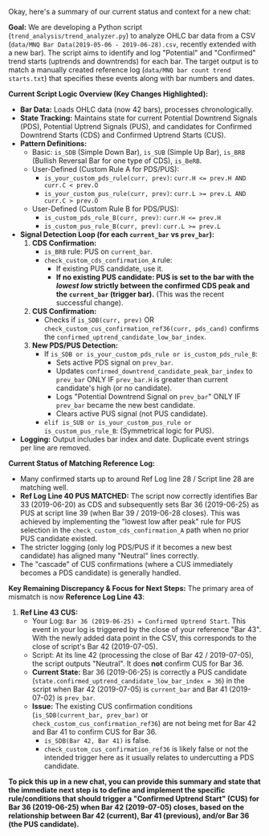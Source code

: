 Okay, here's a summary of our current status and context for a new chat:

**Goal:**
We are developing a Python script (`trend_analysis/trend_analyzer.py`) to analyze OHLC bar data from a CSV (`data/MNQ Bar Data(2019-05-06 - 2019-06-28).csv`, recently extended with a new bar). The script aims to identify and log "Potential" and "Confirmed" trend starts (uptrends and downtrends) for each bar. The target output is to match a manually created reference log (`data/MNQ bar count trend starts.txt`) that specifies these events along with bar numbers and dates.

**Current Script Logic Overview (Key Changes Highlighted):**
*   **Bar Data:** Loads OHLC data (now 42 bars), processes chronologically.
*   **State Tracking:** Maintains state for current Potential Downtrend Signals (PDS), Potential Uptrend Signals (PUS), and candidates for Confirmed Downtrend Starts (CDS) and Confirmed Uptrend Starts (CUS).
*   **Pattern Definitions:**
    *   Basic: `is_SDB` (Simple Down Bar), `is_SUB` (Simple Up Bar), `is_BRB` (Bullish Reversal Bar for one type of CDS), `is_BeRB`.
    *   User-Defined (Custom Rule A for PDS/PUS):
        *   `is_your_custom_pds_rule(curr, prev)`: `curr.H <= prev.H AND curr.C < prev.O`
        *   `is_your_custom_pus_rule(curr, prev)`: `curr.L >= prev.L AND curr.C > prev.O`
    *   User-Defined (Custom Rule B for PDS/PUS):
        *   `is_custom_pds_rule_B(curr, prev)`: `curr.H <= prev.H`
        *   `is_custom_pus_rule_B(curr, prev)`: `curr.L >= prev.L`
*   **Signal Detection Loop (for each `current_bar` vs `prev_bar`):**
    1.  **CDS Confirmation:**
        *   `is_BRB` rule: PUS on `current_bar`.
        *   `check_custom_cds_confirmation_A` rule:
            *   If existing PUS candidate, use it.
            *   **If no existing PUS candidate: PUS is set to the bar with the *lowest low* strictly between the confirmed CDS peak and the `current_bar` (trigger bar).** (This was the recent successful change).
    2.  **CUS Confirmation:**
        *   Checks if `is_SDB(curr, prev)` OR `check_custom_cus_confirmation_ref36(curr, pds_cand)` confirms the `confirmed_uptrend_candidate_low_bar_index`.
    3.  **New PDS/PUS Detection:**
        *   If `is_SDB or is_your_custom_pds_rule or is_custom_pds_rule_B`:
            *   Sets active PDS signal on `prev_bar`.
            *   Updates `confirmed_downtrend_candidate_peak_bar_index` to `prev_bar` ONLY IF `prev_bar.H` is greater than current candidate's high (or no candidate).
            *   Logs "Potential Downtrend Signal on `prev_bar`" ONLY IF `prev_bar` became the new best candidate.
            *   Clears active PUS signal (not PUS candidate).
        *   `elif is_SUB or is_your_custom_pus_rule or is_custom_pus_rule_B`: (Symmetrical logic for PUS).
*   **Logging:** Output includes bar index and date. Duplicate event strings per line are removed.

**Current Status of Matching Reference Log:**
*   Many confirmed starts up to around Ref Log line 28 / Script line 28 are matching well.
*   **Ref Log Line 40 PUS MATCHED:** The script now correctly identifies Bar 33 (2019-06-20) as CDS and subsequently sets Bar 36 (2019-06-25) as PUS at script line 39 (when Bar 39 / 2019-06-28 closes). This was achieved by implementing the "lowest low after peak" rule for PUS selection in the `check_custom_cds_confirmation_A` path when no prior PUS candidate existed.
*   The stricter logging (only log PDS/PUS if it becomes a new best candidate) has aligned many "Neutral" lines correctly.
*   The "cascade" of CUS confirmations (where a CUS immediately becomes a PDS candidate) is generally handled.

**Key Remaining Discrepancy & Focus for Next Steps:**
The primary area of mismatch is now **Reference Log Line 43**:
1.  **Ref Line 43 CUS:**
    *   Your Log: `Bar 36 (2019-06-25) = Confirmed Uptrend Start`. This event in your log is triggered by the close of your reference "Bar 43". With the newly added data point in the CSV, this corresponds to the close of script's Bar 42 (2019-07-05).
    *   Script: At its line 42 (processing the close of Bar 42 / 2019-07-05), the script outputs "Neutral". It does **not** confirm CUS for Bar 36.
    *   **Current State:** Bar 36 (2019-06-25) is correctly a PUS candidate (`state.confirmed_uptrend_candidate_low_bar_index = 36`) in the script when Bar 42 (2019-07-05) is `current_bar` and Bar 41 (2019-07-02) is `prev_bar`.
    *   **Issue:** The existing CUS confirmation conditions (`is_SDB(current_bar, prev_bar)` or `check_custom_cus_confirmation_ref36`) are not being met for Bar 42 and Bar 41 to confirm CUS for Bar 36.
        *   `is_SDB(Bar 42, Bar 41)` is false.
        *   `check_custom_cus_confirmation_ref36` is likely false or not the intended trigger here as it usually relates to undercutting a PDS candidate.

**To pick this up in a new chat, you can provide this summary and state that the immediate next step is to define and implement the specific rule/conditions that should trigger a "Confirmed Uptrend Start" (CUS) for Bar 36 (2019-06-25) when Bar 42 (2019-07-05) closes, based on the relationship between Bar 42 (current), Bar 41 (previous), and/or Bar 36 (the PUS candidate).** 